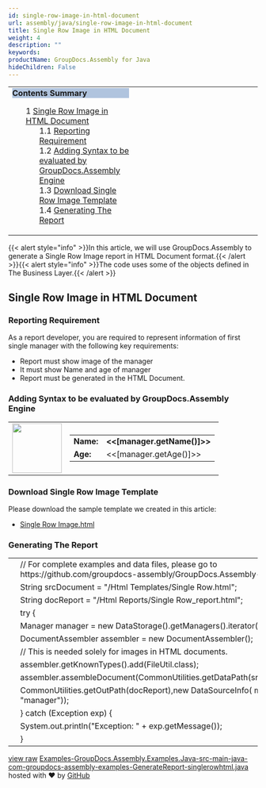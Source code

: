 ```yaml
---
id: single-row-image-in-html-document
url: assembly/java/single-row-image-in-html-document
title: Single Row Image in HTML Document
weight: 4
description: ""
keywords: 
productName: GroupDocs.Assembly for Java
hideChildren: False
---
```

<table class="sectionMacro" border="0" cellpadding="5" cellspacing="0" width="100%"><tbody><tr><td valign="top" width="50%"><div class="panel" style="border-top-width: 1px; border-right-width: 1px; border-bottom-width: 1px; border-left-width: 1px;"><div class="panelHeader" style="border-bottom-width: 1px; background-color: rgb(176, 196, 222);"><b>Contents Summary</b></div><div class="panelContent"><style type="text/css">div.rbtoc1593026732701 { padding-top: 0px; padding-right: 0px; padding-bottom: 0px; padding-left: 0px; }div.rbtoc1593026732701 ul { list-style-type: none; list-style-image: none; margin-left: 0px; }div.rbtoc1593026732701 li { margin-left: 0px; padding-left: 0px; }</style><div class="toc rbtoc1593026732701"><ul class="toc-indentation"><li><span class="TOCOutline">1</span> <a href="#SingleRowImageinHTMLDocument-SingleRowImageinHTMLDocument">Single Row Image in HTML Document</a><ul class="toc-indentation"><li><span class="TOCOutline">1.1</span> <a href="#SingleRowImageinHTMLDocument-ReportingRequirement">Reporting Requirement</a></li><li><span class="TOCOutline">1.2</span> <a href="#SingleRowImageinHTMLDocument-AddingSyntaxtobeevaluatedbyGroupDocs.AssemblyEngine">Adding Syntax to be evaluated by GroupDocs.Assembly Engine</a></li><li><span class="TOCOutline">1.3</span> <a href="#SingleRowImageinHTMLDocument-DownloadSingleRowImageTemplate">Download Single Row Image Template</a></li><li><span class="TOCOutline">1.4</span> <a href="#SingleRowImageinHTMLDocument-GeneratingTheReport">Generating The Report</a></li></ul></li></ul></div></div></div></td><td valign="top" width="15%">&nbsp;</td><td valign="top" width="35%">&nbsp;</td></tr></tbody></table>

{{< alert style="info" >}}In this article, we will use GroupDocs.Assembly to generate a Single Row Image report in HTML Document format.{{< /alert >}}{{< alert style="info" >}}The code uses some of the objects defined in The Business Layer.{{< /alert >}}

## Single Row Image in HTML Document

### Reporting Requirement

As a report developer, you are required to represent information of first single manager with the following key requirements:

*   Report must show image of the manager
*   It must show Name and age of manager
*   Report must be generated in the HTML Document.

### Adding Syntax to be evaluated by GroupDocs.Assembly Engine

<table><tbody><tr><td><img height="100" width="100" src="data:image/jpeg;base64,<<[FileUtil.getBytesAsBase64(manager.getPhoto())]>>"></td><td><table><tbody><tr><td><b>Name:</b></td><td><b>&lt;&lt;[manager.getName()]&gt;&gt;</b></td></tr><tr><td><b>Age:</b></td><td>&lt;&lt;[manager.getAge()]&gt;&gt;</td></tr></tbody></table></td></tr></tbody></table>

### Download Single Row Image Template

Please download the sample template we created in this article:

*   [Single Row Image.html](https://github.com/groupdocs-assembly/GroupDocs.Assembly-for-Java/blob/master/Examples/GroupDocs.Assembly.Examples.Java/Data/Storage/Html%20Templates/Single%20Row.html?raw=true)

### Generating The Report

<table class="highlight tab-size js-file-line-container" data-tab-size="8" data-paste-markdown-skip=""><tbody><tr><td id="file-examples-groupdocs-assembly-examples-java-src-main-java-com-groupdocs-assembly-examples-generatereport-singlerowhtml-java-L1" class="blob-num js-line-number" data-line-number="1"></td><td id="file-examples-groupdocs-assembly-examples-java-src-main-java-com-groupdocs-assembly-examples-generatereport-singlerowhtml-java-LC1" class="blob-code blob-code-inner js-file-line"><span class="pl-c"><span class="pl-c">//</span> For complete examples and data files, please go to https://github.com/groupdocs-assembly/GroupDocs.Assembly-for-Java</span></td></tr><tr><td id="file-examples-groupdocs-assembly-examples-java-src-main-java-com-groupdocs-assembly-examples-generatereport-singlerowhtml-java-L2" class="blob-num js-line-number" data-line-number="2"></td><td id="file-examples-groupdocs-assembly-examples-java-src-main-java-com-groupdocs-assembly-examples-generatereport-singlerowhtml-java-LC2" class="blob-code blob-code-inner js-file-line"><span class="pl-smi">String</span> srcDocument <span class="pl-k">=</span> <span class="pl-s"><span class="pl-pds">"</span>/Html Templates/Single Row.html<span class="pl-pds">"</span></span>;</td></tr><tr><td id="file-examples-groupdocs-assembly-examples-java-src-main-java-com-groupdocs-assembly-examples-generatereport-singlerowhtml-java-L3" class="blob-num js-line-number" data-line-number="3"></td><td id="file-examples-groupdocs-assembly-examples-java-src-main-java-com-groupdocs-assembly-examples-generatereport-singlerowhtml-java-LC3" class="blob-code blob-code-inner js-file-line"><span class="pl-smi">String</span> docReport <span class="pl-k">=</span> <span class="pl-s"><span class="pl-pds">"</span>/Html Reports/Single Row_report.html<span class="pl-pds">"</span></span>;</td></tr><tr><td id="file-examples-groupdocs-assembly-examples-java-src-main-java-com-groupdocs-assembly-examples-generatereport-singlerowhtml-java-L4" class="blob-num js-line-number" data-line-number="4"></td><td id="file-examples-groupdocs-assembly-examples-java-src-main-java-com-groupdocs-assembly-examples-generatereport-singlerowhtml-java-LC4" class="blob-code blob-code-inner js-file-line"><span class="pl-k">try</span> {</td></tr><tr><td id="file-examples-groupdocs-assembly-examples-java-src-main-java-com-groupdocs-assembly-examples-generatereport-singlerowhtml-java-L5" class="blob-num js-line-number" data-line-number="5"></td><td id="file-examples-groupdocs-assembly-examples-java-src-main-java-com-groupdocs-assembly-examples-generatereport-singlerowhtml-java-LC5" class="blob-code blob-code-inner js-file-line"><span class="pl-smi">Manager</span> manager <span class="pl-k">=</span> <span class="pl-k">new</span> <span class="pl-smi">DataStorage</span>()<span class="pl-k">.</span>getManagers()<span class="pl-k">.</span>iterator()<span class="pl-k">.</span>next();</td></tr><tr><td id="file-examples-groupdocs-assembly-examples-java-src-main-java-com-groupdocs-assembly-examples-generatereport-singlerowhtml-java-L6" class="blob-num js-line-number" data-line-number="6"></td><td id="file-examples-groupdocs-assembly-examples-java-src-main-java-com-groupdocs-assembly-examples-generatereport-singlerowhtml-java-LC6" class="blob-code blob-code-inner js-file-line"><span class="pl-smi">DocumentAssembler</span> assembler <span class="pl-k">=</span> <span class="pl-k">new</span> <span class="pl-smi">DocumentAssembler</span>();</td></tr><tr><td id="file-examples-groupdocs-assembly-examples-java-src-main-java-com-groupdocs-assembly-examples-generatereport-singlerowhtml-java-L7" class="blob-num js-line-number" data-line-number="7"></td><td id="file-examples-groupdocs-assembly-examples-java-src-main-java-com-groupdocs-assembly-examples-generatereport-singlerowhtml-java-LC7" class="blob-code blob-code-inner js-file-line"><span class="pl-c"><span class="pl-c">//</span> This is needed solely for images in HTML documents.</span></td></tr><tr><td id="file-examples-groupdocs-assembly-examples-java-src-main-java-com-groupdocs-assembly-examples-generatereport-singlerowhtml-java-L8" class="blob-num js-line-number" data-line-number="8"></td><td id="file-examples-groupdocs-assembly-examples-java-src-main-java-com-groupdocs-assembly-examples-generatereport-singlerowhtml-java-LC8" class="blob-code blob-code-inner js-file-line">assembler<span class="pl-k">.</span>getKnownTypes()<span class="pl-k">.</span>add(<span class="pl-smi">FileUtil</span><span class="pl-k">.</span>class);</td></tr><tr><td id="file-examples-groupdocs-assembly-examples-java-src-main-java-com-groupdocs-assembly-examples-generatereport-singlerowhtml-java-L9" class="blob-num js-line-number" data-line-number="9"></td><td id="file-examples-groupdocs-assembly-examples-java-src-main-java-com-groupdocs-assembly-examples-generatereport-singlerowhtml-java-LC9" class="blob-code blob-code-inner js-file-line">assembler<span class="pl-k">.</span>assembleDocument(<span class="pl-smi">CommonUtilities</span><span class="pl-k">.</span>getDataPath(srcDocument),</td></tr><tr><td id="file-examples-groupdocs-assembly-examples-java-src-main-java-com-groupdocs-assembly-examples-generatereport-singlerowhtml-java-L10" class="blob-num js-line-number" data-line-number="10"></td><td id="file-examples-groupdocs-assembly-examples-java-src-main-java-com-groupdocs-assembly-examples-generatereport-singlerowhtml-java-LC10" class="blob-code blob-code-inner js-file-line"><span class="pl-smi">CommonUtilities</span><span class="pl-k">.</span>getOutPath(docReport),<span class="pl-k">new</span> <span class="pl-smi">DataSourceInfo</span>( manager, <span class="pl-s"><span class="pl-pds">"</span>manager<span class="pl-pds">"</span></span>));</td></tr><tr><td id="file-examples-groupdocs-assembly-examples-java-src-main-java-com-groupdocs-assembly-examples-generatereport-singlerowhtml-java-L11" class="blob-num js-line-number" data-line-number="11"></td><td id="file-examples-groupdocs-assembly-examples-java-src-main-java-com-groupdocs-assembly-examples-generatereport-singlerowhtml-java-LC11" class="blob-code blob-code-inner js-file-line">} <span class="pl-k">catch</span> (<span class="pl-smi">Exception</span> exp) {</td></tr><tr><td id="file-examples-groupdocs-assembly-examples-java-src-main-java-com-groupdocs-assembly-examples-generatereport-singlerowhtml-java-L12" class="blob-num js-line-number" data-line-number="12"></td><td id="file-examples-groupdocs-assembly-examples-java-src-main-java-com-groupdocs-assembly-examples-generatereport-singlerowhtml-java-LC12" class="blob-code blob-code-inner js-file-line"><span class="pl-smi">System</span><span class="pl-k">.</span>out<span class="pl-k">.</span>println(<span class="pl-s"><span class="pl-pds">"</span>Exception: <span class="pl-pds">"</span></span> <span class="pl-k">+</span> exp<span class="pl-k">.</span>getMessage());</td></tr><tr><td id="file-examples-groupdocs-assembly-examples-java-src-main-java-com-groupdocs-assembly-examples-generatereport-singlerowhtml-java-L13" class="blob-num js-line-number" data-line-number="13"></td><td id="file-examples-groupdocs-assembly-examples-java-src-main-java-com-groupdocs-assembly-examples-generatereport-singlerowhtml-java-LC13" class="blob-code blob-code-inner js-file-line">}</td></tr></tbody></table>

[view raw](https://gist.github.com/GroupDocsGists/ea903857e3ebcd9ad615f829caa0feb5/raw/df81a485bdfad98b3ef1f68224d3b6b7d2603c02/Examples-GroupDocs.Assembly.Examples.Java-src-main-java-com-groupdocs-assembly-examples-GenerateReport-singlerowhtml.java) [Examples-GroupDocs.Assembly.Examples.Java-src-main-java-com-groupdocs-assembly-examples-GenerateReport-singlerowhtml.java](https://gist.github.com/GroupDocsGists/ea903857e3ebcd9ad615f829caa0feb5#file-examples-groupdocs-assembly-examples-java-src-main-java-com-groupdocs-assembly-examples-generatereport-singlerowhtml-java) hosted with ❤ by [GitHub](https://github.com)
